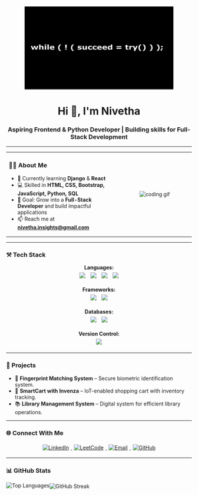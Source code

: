 <!-- Banner -->
<p align="center">
  <img src="https://github.com/nivi-24/nivi-24/blob/main/_If%20at%20first%20you%20don't%20succeed%2C%20try%2C%20try%2C%20try%20again__%20-%20William%20Edward%20Hickson.jpg" alt="Nivetha Banner" width="80%" height="225px"/>
</p>

<h1 align="center">Hi 👋, I'm Nivetha</h1>
<h3 align="center">Aspiring Frontend & Python Developer | Building skills for Full-Stack Development</h3>

---

<!-- About Me Section -->
<table width="100%" cellspacing="0" cellpadding="0" style="border: none;">
<tr>
<td width="60%" valign="top">

### 👩‍💻 About Me  
- 🌱 Currently learning **Django** & **React**  
- 💻 Skilled in **HTML, CSS, Bootstrap, JavaScript, Python, SQL**  
- 🎯 Goal: Grow into a **Full-Stack Developer** and build impactful applications  
- 📫 Reach me at **nivetha.insights@gmail.com**

</td>
<td width="40%" align="center" valign="middle">
  <img src="https://payload-cms.code-b.dev/media/1709674661110-1.gif" alt="coding gif" width="320"/>
</td>
</tr>
</table>

---

### ⚒️ Tech Stack

<p align="center">
  <b>Languages:</b><br>
  <img src="https://img.shields.io/badge/Python-3776AB?style=for-the-badge&logo=python&logoColor=white" style="margin:5px;"/>
  <img src="https://img.shields.io/badge/HTML5-E34F26?style=for-the-badge&logo=html5&logoColor=white" style="margin:5px;"/>
  <img src="https://img.shields.io/badge/CSS3-1572B6?style=for-the-badge&logo=css3&logoColor=white" style="margin:5px;"/>
  <img src="https://img.shields.io/badge/JavaScript-F7DF1E?style=for-the-badge&logo=javascript&logoColor=black" style="margin:5px;"/>
</p>

<p align="center">
  <b>Frameworks:</b><br>
  <img src="https://img.shields.io/badge/Django-092E20?style=for-the-badge&logo=django&logoColor=white" style="margin:5px;"/>
  <img src="https://img.shields.io/badge/Bootstrap-7952B3?style=for-the-badge&logo=bootstrap&logoColor=white" style="margin:5px;"/>
 
</p>

<p align="center">
  <b>Databases:</b><br>
  <img src="https://img.shields.io/badge/MySQL-4479A1?style=for-the-badge&logo=mysql&logoColor=white" style="margin:5px;"/>
  <img src="https://img.shields.io/badge/PostgreSQL-4169E1?style=for-the-badge&logo=postgresql&logoColor=white" style="margin:5px;"/>
</p>

<p align="center">
  <b>Version Control:</b><br>
  <img src="https://img.shields.io/badge/Git-F05032?style=for-the-badge&logo=git&logoColor=white" style="margin:5px;"/>
</p>

---

### 📂 Projects  

- 🔐 **Fingerprint Matching System** – Secure biometric identification system.  
- 🛒 **SmartCart with Invenza** – IoT-enabled shopping cart with inventory tracking.  
- 📚 **Library Management System** – Digital system for efficient library operations.  

---

### 🌐 Connect With Me  
<p align="center">
<a href="https://linkedin.com/in/nivetha-selvam" target="_blank">
  <img src="https://img.shields.io/badge/LinkedIn-0077B5?style=for-the-badge&logo=linkedin&logoColor=white" alt="LinkedIn" style="margin:5px;"/>
</a>
<a href="https://www.leetcode.com/th_niv" target="_blank">
  <img src="https://img.shields.io/badge/LeetCode-FFA116?style=for-the-badge&logo=leetcode&logoColor=white" alt="LeetCode" style="margin:5px;"/>
</a>
<a href="mailto:nivetha.insights@gmail.com" target="_blank">
  <img src="https://img.shields.io/badge/Email-D14836?style=for-the-badge&logo=gmail&logoColor=white" alt="Email" style="margin:5px;"/>
</a>
<a href="https://github.com/nivi-24" target="_blank">
  <img src="https://img.shields.io/badge/GitHub-100000?style=for-the-badge&logo=github&logoColor=white" alt="GitHub" style="margin:5px;"/>
</a>
</p>

---

### 📊 GitHub Stats  
<p>
  <img align="left" src="https://github-readme-stats.vercel.app/api/top-langs?username=nivi-24&show_icons=true&locale=en&layout=compact" alt="Top Languages" />
</p>

<p>
  <img align="center" src="https://github-readme-streak-stats.herokuapp.com/?user=nivi-24" alt="GitHub Streak" />
</p>
